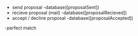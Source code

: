 - send proposal 
    -database([proposalSent])
- recieve proposal (mail)
    -database([proposalRecieved])
- accept / decline proposal 
    -database([proposalAccepted])

-perfect match